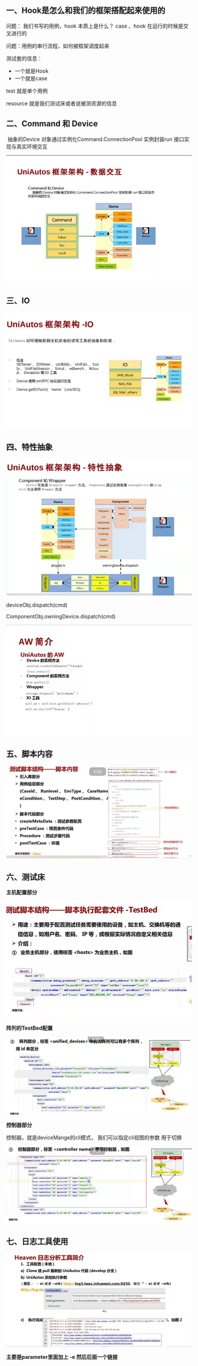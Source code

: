 

## 一、Hook是怎么和我们的框架搭配起来使用的

问题： 我们书写的用例，hook 本质上是什么？ case 、hook 在运行的时候是交叉进行的

问题：用例的串行流程，如何被框架调度起来



测试套的信息：

- 一个就是Hook
- 一个就是case



test 就是单个用例

resource 就是我们测试床或者说被测资源的信息





## 二、Command 和 Device

​	抽象的Device 对象通过实例化Command.ConnectionPool 实例封装run 接口实现与真实环境交互

![image-20211115234319172](image-20211115234319172.png)



## 三、IO

![image-20211115234531534](image-20211115234531534.png)

## 四、特性抽象



![image-20211115234654703](image-20211115234654703.png)



deviceObj.dispatch(cmd)

ComponentObj.owningDevice.dispatch(cmd)



![image-20211115235052292](image-20211115235052292.png)



## 五、脚本内容



![image-20211115235653023](image-20211115235653023.png)





## 六、测试床



**主机配置部分**

![image-20211115235930590](image-20211115235930590.png)

**阵列的TestBed配置**

![image-20211116000149042](image-20211116000149042.png)





**控制器部分**

控制器，就是deviceMange的cli模式， 我们可以指定cli视图的参数 用于切换



![image-20211116000517046](image-20211116000517046.png)



## 七、日志工具使用

![image-20211116005745657](image-20211116005745657.png)

**主要是parameter里面加上 -e 然后后面一个链接**
